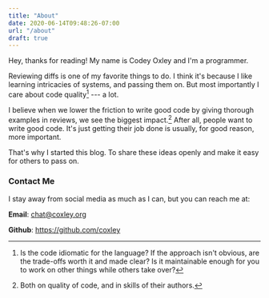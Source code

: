 ```yaml
---
title: "About"
date: 2020-06-14T09:48:26-07:00
url: "/about"
draft: true
---
```



Hey, thanks for reading! My name is Codey Oxley and I'm a programmer.

Reviewing diffs is one of my favorite things to do. I think it's because I like
learning intricacies of systems, and passing them on. But most importantly I
care about code quality[^1] --- a lot.

I believe when we lower the friction to write good code by giving thorough examples in
reviews, we see the biggest impact.[^2] After all, people want to write good code. It's
just getting their job done is usually, for good reason, more important.

That's why I started this blog. To share these ideas openly and make it easy
for others to pass on.

[^1]: Is the code idiomatic for the language? If the approach isn't obvious,
      are the trade-offs worth it and made clear? Is it maintainable enough for you
      to work on other things while others take over?

[^2]: Both on quality of code, and in skills of their authors.


### Contact Me

I stay away from social media as much as I can, but you can reach me at:

**Email**: [chat@coxley.org](mailto:chat@coxley.org)

**Github**: https://github.com/coxley
